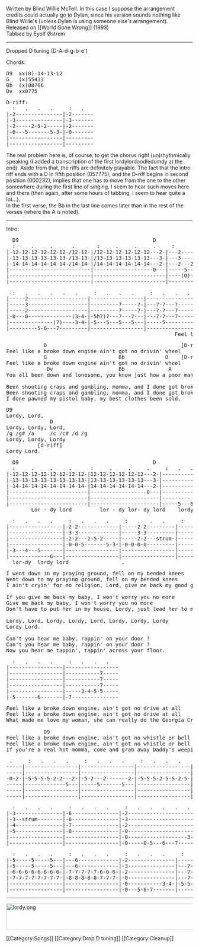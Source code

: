 Written by Blind Willie McTell. In this case I suppose the arrangement
credits could actually go to Dylan, since his version sounds nothing
like Blind Willie's (unless Dylan is using someone else's
arrangement).<br>
Released on [[World Gone Wrong]] (1993)<br>
Tabbed by Eyolf Østrem

----
Dropped D tuning (D-A-d-g-b-e')

Chords:

<pre class="chords">
D9  xx(0)-14-13-12
G   (x)55433
Bb  (x)88766
Dv  xx0775
</pre>

<pre class="tab">
D-riff:
  :   .   .   .     :   .
|-2---------------|-2-------
|-3---------------|-3-------
|-2-----2-5-2-----|-2-------
|-0---5-------5-3-|-0-------
|-----------------|---------
|-----------------|---------
</pre>

The real problem here is, of course, to get the chorus right
(un)rhythmically speaking (I added a transcription of the first
lordylordoodledumdy at the end). Aside from that, the riffs are
definitely playable. The fact that the intro riff ends with a D in
fifth position (057775), and the D-riff begins in second position
(000232), implies that one has to move from the one to the other
somewhere during the first line of singing. I seem to hear such moves
here and there (then again, after some hours of tabbing, I seem to
hear quite a lot...). <br>
In the first verse, the Bb in the last line comes later than in the
rest of the verses (where the A is noted).

----
Intro:

<pre class="tab">
  D9                                           D
  :     .     .      .       :     .     .     .     :
|-12-12-12-12-12-12-/12-12-|/12-12-12-12-12-12---2-|---2-------------|
|-13-13-13-13-13-13-/13-13-|/13-13-13-13-13-13---3-|---3-------------|
|-14-14-14-14-14-14-/14-14-|/14-14-14-14-14-14---2-|---2---2-5-2-----|
|--------------------------|-------------------0---|-----5--(0)--5-3-|
|--------------------------|-----------------------|----(0)----------|
|--------------------------|-----------------------|-----------------|
</pre>
<pre class="tab">
  :   .   .   .   .   .     :   .   .   .     :   .   .   .
|-----2-------------------|-----------------|-----------------|
|-----3-------------------|---------7-----7-|---7-7---7-------| (switch to
|-----2-------------------|---------7-----7-|---7-7---7-------| D=000232)
|-0---0--------------(3-4-|-5h7)7---7---7---|---7-7---7-------|
|--------------(7)----3-4-|-5---5---5---5---|-----5-----------|
|---------5-6---7---------|-----------------|-----------------|
                                                      Feel like . . .
</pre>

<pre class="verse">
            D                                           [D-riff]
Feel like a broke down engine ain't got no drivin' wheel
            G                       Bb             D    [D-riff]
Feel like a broke down engine ain't got no drivin' wheel
             Dv                     Bb              A          D    [D-riff]
You all been down and lonesome, you know just how a poor man feels.

Been shooting craps and gambling, momma, and I done got broke
Been shooting craps and gambling, momma, and I done got broke
I done pawned my pistol baby, my best clothes been sold.
</pre>

<pre class="bridge">
D9
Lordy, Lord,
              D
Lordy, Lordy, Lord,
/g /g# /a     /c /c# /d /g
Lordy, Lordy, Lordy
          [d-riff]
Lordy Lord.
</pre>

<pre class="tab bridge">
  D9                                           D
  :     .     .     .      :     .     .     .     :   .   .   .
|-12-12-12-12-12-12-12-12-|12-12-12-12-12-12---2-|-----------------|
|-13-13-13-13-13-13-13-13-|13-13-13-13-13-13---3-|-----------------|
|-14-14-14-14-14-14-14-14-|14-14-14-14-14-14---2-|-----------------|
|-------------------------|------------------0---|-----------------|
|-------------------------|----------------------|-----------------|
|-------------------------|----------------------|-----5---6-7-----|
        Lor - dy lord         lor - dy lor- dy lord    lordy lord
</pre>
<pre class="tab bridge">
  :   .   .   .     :   .   .   .     :   .   .   .     :   .   .   .
|-----------------|-2-2-------------|-----2-2---------|-----------------|
|-----------------|-3-3-------------|-----3-3---------|-----------------|
|-----------------|-2-2---2-5-2-----|-----2-2---strum-|-----------------|
|-----------------|-0-0-5-------5-3-|-0-0-0-0---------|-----------------|
|-3---4---5-------|-----------------|-----------------|-----------------|
|-------------6---|-----------------|-----------------|-----------------|
  lor-dy  lordy lord_________________.                            I went . . .
</pre>

<pre class="verse">
I went down in my praying ground, fell on my bended knees
Went down to my praying ground, fell on my bended knees
I ain't cryin' for no religion, Lord, give me back my good gal please.

If you give me back my baby, I won't worry you no more
Give me back my baby, I won't worry you no more
Don't have to put her in my house, Lordy, just lead her to my door.

Lordy, Lord, Lordy, Lordy, Lord, Lordy, Lordy, Lordy
Lordy Lord.

Can't you hear me baby, rappin' on your door ?
Can't you hear me baby, rappin' on your door ?
Now you hear me tappin', tappin' across your floor.
</pre>
<pre class="tab">
  :   .   .   .     :   .   .   .
|-----------------|-----------------
|-----------------|-----------7-----
|-----------------|-----------7-----
|-----------------|-----------7-----
|-----------------|-----3-4-5-5-----
|-5-------6-------|-7---------------
</pre>

<pre class="verse">
Feel like a broke down engine, ain't got no drive at all
Feel like a broke down engine, ain't got no drive at all
What made me love my woman, she can really do the Georgia Crawl.

            D9                                              [D-riff]
Feel like a broke down engine, ain't got no whistle or bell
Feel like a broke down engine, ain't got no whistle or bell
If you're a real hot momma, come and grab away Daddy's weeping spell.
</pre>
<pre class="tab">
 .     :   .   .   .     :   .   .   .     :   .   .   .     :   .   .   .
-----|-----------------|-----------------|-----------------|-----------------|
-----|-----------------|-----------------|-----------------|-----------------|
-0-2-|-5-5-5-5-2-2---2-|-5-2---2-------2-|-5-5-5-2-5-5-2-5-|-5-2-4-2---------|
-----|-------------5---|-----5-------5---|-----------------|-----------------|
-----|-----------------|-----------------|-----------------|-----------------|
-----|-----------------|-----------------|-----------------|-----------------|
</pre>
<pre class="tab">
  :   .   .   .     :   .   .   .     :   .   .   .   .   .     :   .   .   .
|-3---------------|-6---------------|-2-----------------------|-----------------|
|-3--strum--------|-6---------------|-3-----------------------|---7-7-7---------|
|-4---------------|-7---------------|-2-----------------------|---7-7-7---------|
|-5---------------|-8---------------|-0-----------------------|---7-7-7---------|
|-----------------|-----------------|-0-------------------3-4-|-5-5-5-5---------|
|-----------------|-----------------|-0-----0-5---6---7-------|-----------------|
</pre>
<pre class="tab">
  :   .   .   .     :   .   .   .     :   .   .   .     :
|-5-----5-----5---|---6-------------|-2---------------|---------8----||
|-5-----5-----5---|---6-------------|-3---------------|---7-7-7-7----||
|-6-6-6-6-6-6-6-6-|-7-7-7-7-7-6-6-6-|-2---------------|---7-7-7-7----||
|-7-7-7-7-7-7-7-7-|-8-8-8-8-8-7-7-7-|-0---------------|---7-7-7-7----||
|-----------------|-----------------|-0-----------3-4-|-5-5----------||
|-----------------|-----------------|-0---5-6-7-------|--------------||
</pre>

----
<img src="../graphics/lordy.png" alt="lordy.png" width="600" height="72"><!--Former \includegraphics-->

[[Category:Songs]]
[[Category:Drop D tuning]]
[[Category:Cleanup]]
